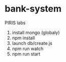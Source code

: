 # bank-system
PIRIS labs

1. install mongo (globaly)
2. npm install
3. launch db/create.js
4. npm run watch
5. npm run start
